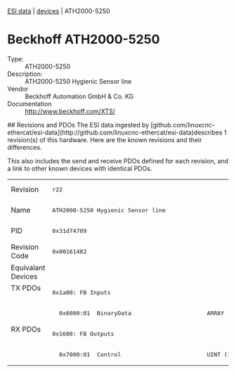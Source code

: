 <div class="nav"><a href="/esi-data">ESI data</a> | <a href="/esi-data/devices">devices</a> | ATH2000-5250</div>

#  Beckhoff ATH2000-5250

<dl>
  <dt>Type:</dt><dd>ATH2000-5250</dd>
  <dt>Description:</dt><dd>ATH2000-5250 Hygienic Sensor line</dd>
  <dt>Vendor</dt><dd>Beckhoff Automation GmbH & Co. KG</dd>
  <dt>Documentation</dt><dd><a href="http://www.beckhoff.com/XTS/">http://www.beckhoff.com/XTS/</a></dd>
</dl>
## Revisions and PDOs
The ESI data ingested by [github.com/linuxcnc-ethercat/esi-data](http://github.com/linuxcnc-ethercat/esi-data)describes 1 revision(s) of this hardware.  Here are the known revisions and their differences.

This also includes the send and receive PDOs defined for each revision, and a link to other known devices with identical PDOs.

<table>
<tr >
<td class="first">Revision</td>
<td ><pre>r22</pre></td>
</tr>
<tr >
<td class="first">Name</td>
<td ><pre>ATH2000-5250 Hygienic Sensor line</pre></td>
</tr>
<tr >
<td class="first">PID</td>
<td ><pre>0x31d74709</pre></td>
</tr>
<tr >
<td class="first">Revision Code</td>
<td ><pre>0x00161482</pre></td>
</tr>
<tr >
<td class="first">Equivalant Devices</td>
<td ></td>
</tr>
<tr class="txpdo pdosection">
<td class="first" rowspan=2 valign=top>TX PDOs</td>
<td><pre>0x1a00: FB Inputs</pre></td>
<td></td>
</tr>
<tr class="txpdo">
<td ><pre>  0x6000:01  BinaryData                      ARRAY [0..63] OF BYTE (512 bits)</pre></td>
</tr>
<tr class="rxpdo pdosection">
<td class="first" rowspan=2 valign=top>RX PDOs</td>
<td><pre>0x1600: FB Outputs</pre></td>
<td></td>
</tr>
<tr class="rxpdo">
<td ><pre>  0x7000:01  Control                         UINT (16 bits)</pre></td>
</tr>
</table>
